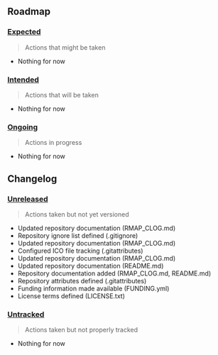 ## Roadmap

### [Expected](#expected)

> Actions that might be taken

- Nothing for now

### [Intended](#intended)

> Actions that will be taken

- Nothing for now

### [Ongoing](#ongoing)

> Actions in progress

- Nothing for now

## Changelog

### [Unreleased](#unreleased)

> Actions taken but not yet versioned

- Updated repository documentation (RMAP_CLOG.md)
- Repository ignore list defined (.gitignore)
- Updated repository documentation (RMAP_CLOG.md)
- Configured ICO file tracking (.gitattributes)
- Updated repository documentation (RMAP_CLOG.md)
- Updated repository documentation (README.md)
- Repository documentation added (RMAP_CLOG.md, README.md)
- Repository attributes defined (.gitattributes)
- Funding information made available (FUNDING.yml)
- License terms defined (LICENSE.txt)

### [Untracked](#untracked)

> Actions taken but not properly tracked

- Nothing for now